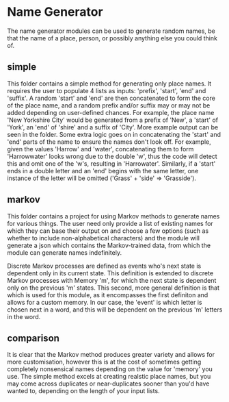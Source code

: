 # Name Generator

The name generator modules can be used to generate random names, be that the name of a place, person, or possibly anything else you could think of.

## simple

This folder contains a simple method for generating only place names. It requires the user to populate 4 lists as inputs: 'prefix', 'start', 'end' and 'suffix'. A random 'start' and 'end' are then concatenated to form the core of the place name, and a random prefix and/or suffix may or may not be added depending on user-defined chances. For example, the place name 'New Yorkshire City' would be generated from a prefix of 'New', a 'start' of 'York', an 'end' of 'shire' and a suffix of 'City'. More example output can be seen in the folder. Some extra logic goes on in concatenating the 'start' and 'end' parts of the name to ensure the names don't look off. For example, given the values 'Harrow' and 'water', concatenating them to form 'Harrowwater' looks wrong due to the double 'w', thus the code will detect this and omit one of the 'w's, resulting in 'Harrowater'. Similarly, if a 'start' ends in a double letter and an 'end' begins with the same letter, one instance of the letter will be omitted ('Grass' + 'side' => 'Grasside').

## markov

This folder contains a project for using Markov methods to generate names for various things. The user need only provide a list of existing names for which they can base their output on and choose a few options (such as whether to include non-alphabetical characters) and the module will generate a json which contains the Markov-trained data, from which the module can generate names indefinitely.

Discrete Markov processes are defined as events who's next state is dependent only in its current state. This definition is extended to discrete Markov processes with Memory 'm', for which the next state is dependent only on the previous 'm' states. This second, more general definition is that which is used for this module, as it encompasses the first definiton and allows for a custom memory. In our case, the 'event' is which letter is chosen next in a word, and this will be dependent on the previous 'm' letters in the word.

## comparison
It is clear that the Markov method produces greater variety and allows for more customisation, however this is at the cost of sometimes getting completely nonsensical names depending on the value for 'memory' you use. The simple method excels at creating realstic place names, but you may come across duplicates or near-duplicates sooner than you'd have wanted to, depending on the length of your input lists.
